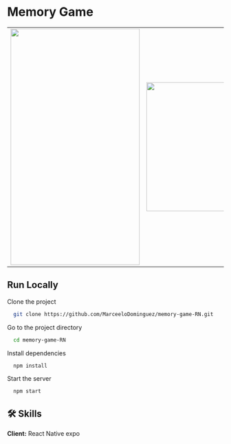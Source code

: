 # Memory Game

<table>
<tr>
  <td><img src="https://user-images.githubusercontent.com/70117105/202476854-08cca563-c3f8-4c93-904c-342fc28a92fb.gif" width="300" height="550"></td>
  <td><img src="https://user-images.githubusercontent.com/70117105/202477081-c03e3844-9a8a-4244-a9a0-1e106fa37433.png" width="300"></td>
  <td><img src="https://user-images.githubusercontent.com/70117105/202477221-3a7f61a4-02e1-4147-8b98-06996518ef6b.png" width="300"></td>
</tr>
</table>

## Run Locally

Clone the project

```bash
  git clone https://github.com/MarceeloDominguez/memory-game-RN.git
```

Go to the project directory

```bash
  cd memory-game-RN
```

Install dependencies

```bash
  npm install
```

Start the server

```bash
  npm start
```


## 🛠 Skills
**Client:** React Native expo

